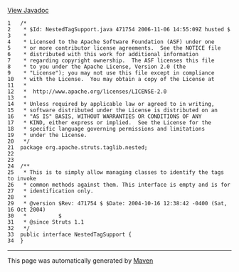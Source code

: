 [View Javadoc](../../../../../../apidocs/org/apache/struts/taglib/nested/NestedTagSupport.html.md)


    1   /*
    2    * $Id: NestedTagSupport.java 471754 2006-11-06 14:55:09Z husted $
    3    *
    4    * Licensed to the Apache Software Foundation (ASF) under one
    5    * or more contributor license agreements.  See the NOTICE file
    6    * distributed with this work for additional information
    7    * regarding copyright ownership.  The ASF licenses this file
    8    * to you under the Apache License, Version 2.0 (the
    9    * "License"); you may not use this file except in compliance
    10   * with the License.  You may obtain a copy of the License at
    11   *
    12   *  http://www.apache.org/licenses/LICENSE-2.0
    13   *
    14   * Unless required by applicable law or agreed to in writing,
    15   * software distributed under the License is distributed on an
    16   * "AS IS" BASIS, WITHOUT WARRANTIES OR CONDITIONS OF ANY
    17   * KIND, either express or implied.  See the License for the
    18   * specific language governing permissions and limitations
    19   * under the License.
    20   */
    21  package org.apache.struts.taglib.nested;
    22  
    23  
    24  /**
    25   * This is to simply allow managing classes to identify the tags to invoke
    26   * common methods against them. This interface is empty and is for
    27   * identification only.
    28   *
    29   * @version $Rev: 471754 $ $Date: 2004-10-16 12:38:42 -0400 (Sat, 16 Oct 2004)
    30   *          $
    31   * @since Struts 1.1
    32   */
    33  public interface NestedTagSupport {
    34  }

------------------------------------------------------------------------

This page was automatically generated by [Maven](http://maven.apache.org/)
